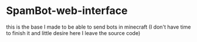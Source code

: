 # SpamBot-web-interface
this is the base I made to be able to send bots in minecraft (I don't have time to finish it and little desire here I leave the source code)
